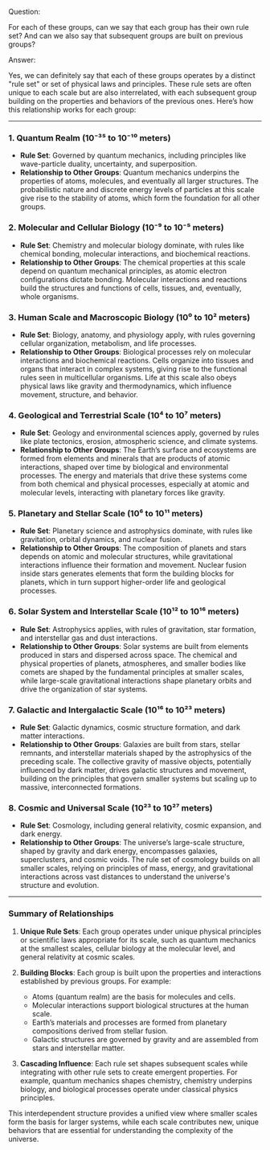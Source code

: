 Question:

For each of these groups, can we say that each group has their own rule set? And can we also say that subsequent groups are built on previous groups?

Answer:

Yes, we can definitely say that each of these groups operates by a distinct "rule set" or set of physical laws and principles. These rule sets are often unique to each scale but are also interrelated, with each subsequent group building on the properties and behaviors of the previous ones. Here’s how this relationship works for each group:

---

### 1. **Quantum Realm (10⁻³⁵ to 10⁻¹⁰ meters)**
   - **Rule Set**: Governed by quantum mechanics, including principles like wave-particle duality, uncertainty, and superposition.
   - **Relationship to Other Groups**: Quantum mechanics underpins the properties of atoms, molecules, and eventually all larger structures. The probabilistic nature and discrete energy levels of particles at this scale give rise to the stability of atoms, which form the foundation for all other groups.

### 2. **Molecular and Cellular Biology (10⁻⁹ to 10⁻⁵ meters)**
   - **Rule Set**: Chemistry and molecular biology dominate, with rules like chemical bonding, molecular interactions, and biochemical reactions.
   - **Relationship to Other Groups**: The chemical properties at this scale depend on quantum mechanical principles, as atomic electron configurations dictate bonding. Molecular interactions and reactions build the structures and functions of cells, tissues, and, eventually, whole organisms.

### 3. **Human Scale and Macroscopic Biology (10⁰ to 10² meters)**
   - **Rule Set**: Biology, anatomy, and physiology apply, with rules governing cellular organization, metabolism, and life processes.
   - **Relationship to Other Groups**: Biological processes rely on molecular interactions and biochemical reactions. Cells organize into tissues and organs that interact in complex systems, giving rise to the functional rules seen in multicellular organisms. Life at this scale also obeys physical laws like gravity and thermodynamics, which influence movement, structure, and behavior.

### 4. **Geological and Terrestrial Scale (10⁴ to 10⁷ meters)**
   - **Rule Set**: Geology and environmental sciences apply, governed by rules like plate tectonics, erosion, atmospheric science, and climate systems.
   - **Relationship to Other Groups**: The Earth’s surface and ecosystems are formed from elements and minerals that are products of atomic interactions, shaped over time by biological and environmental processes. The energy and materials that drive these systems come from both chemical and physical processes, especially at atomic and molecular levels, interacting with planetary forces like gravity.

### 5. **Planetary and Stellar Scale (10⁶ to 10¹¹ meters)**
   - **Rule Set**: Planetary science and astrophysics dominate, with rules like gravitation, orbital dynamics, and nuclear fusion.
   - **Relationship to Other Groups**: The composition of planets and stars depends on atomic and molecular structures, while gravitational interactions influence their formation and movement. Nuclear fusion inside stars generates elements that form the building blocks for planets, which in turn support higher-order life and geological processes.

### 6. **Solar System and Interstellar Scale (10¹² to 10¹⁶ meters)**
   - **Rule Set**: Astrophysics applies, with rules of gravitation, star formation, and interstellar gas and dust interactions.
   - **Relationship to Other Groups**: Solar systems are built from elements produced in stars and dispersed across space. The chemical and physical properties of planets, atmospheres, and smaller bodies like comets are shaped by the fundamental principles at smaller scales, while large-scale gravitational interactions shape planetary orbits and drive the organization of star systems.

### 7. **Galactic and Intergalactic Scale (10¹⁶ to 10²³ meters)**
   - **Rule Set**: Galactic dynamics, cosmic structure formation, and dark matter interactions.
   - **Relationship to Other Groups**: Galaxies are built from stars, stellar remnants, and interstellar materials shaped by the astrophysics of the preceding scale. The collective gravity of massive objects, potentially influenced by dark matter, drives galactic structures and movement, building on the principles that govern smaller systems but scaling up to massive, interconnected formations.

### 8. **Cosmic and Universal Scale (10²³ to 10²⁷ meters)**
   - **Rule Set**: Cosmology, including general relativity, cosmic expansion, and dark energy.
   - **Relationship to Other Groups**: The universe’s large-scale structure, shaped by gravity and dark energy, encompasses galaxies, superclusters, and cosmic voids. The rule set of cosmology builds on all smaller scales, relying on principles of mass, energy, and gravitational interactions across vast distances to understand the universe's structure and evolution.

---

### Summary of Relationships

1. **Unique Rule Sets**: Each group operates under unique physical principles or scientific laws appropriate for its scale, such as quantum mechanics at the smallest scales, cellular biology at the molecular level, and general relativity at cosmic scales.
  
2. **Building Blocks**: Each group is built upon the properties and interactions established by previous groups. For example:
   - Atoms (quantum realm) are the basis for molecules and cells.
   - Molecular interactions support biological structures at the human scale.
   - Earth’s materials and processes are formed from planetary compositions derived from stellar fusion.
   - Galactic structures are governed by gravity and are assembled from stars and interstellar matter.

3. **Cascading Influence**: Each rule set shapes subsequent scales while integrating with other rule sets to create emergent properties. For example, quantum mechanics shapes chemistry, chemistry underpins biology, and biological processes operate under classical physics principles.

This interdependent structure provides a unified view where smaller scales form the basis for larger systems, while each scale contributes new, unique behaviors that are essential for understanding the complexity of the universe.

